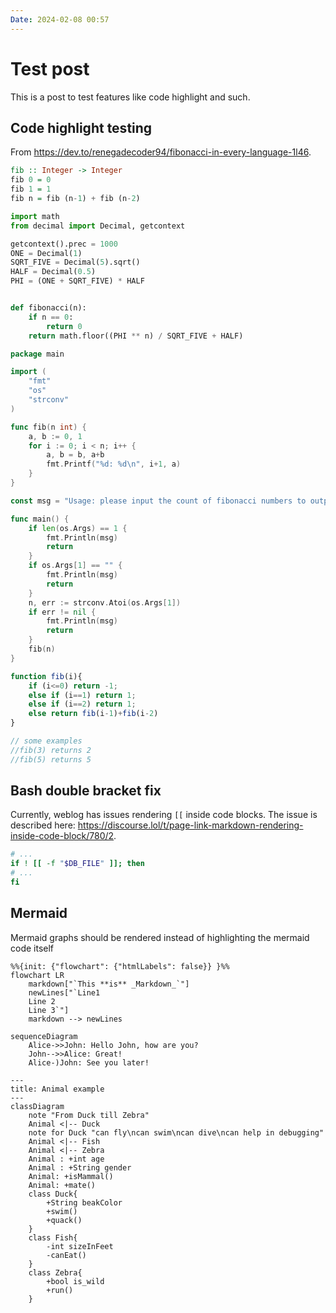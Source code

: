 ```yaml
---
Date: 2024-02-08 00:57
---
```


# Test post

This is a post to test features like code highlight and such.

## Code highlight testing

From <https://dev.to/renegadecoder94/fibonacci-in-every-language-1l46>.

```haskell
fib :: Integer -> Integer
fib 0 = 0
fib 1 = 1
fib n = fib (n-1) + fib (n-2)
```

```python
import math
from decimal import Decimal, getcontext

getcontext().prec = 1000
ONE = Decimal(1)
SQRT_FIVE = Decimal(5).sqrt()
HALF = Decimal(0.5)
PHI = (ONE + SQRT_FIVE) * HALF


def fibonacci(n):
    if n == 0:
        return 0
    return math.floor((PHI ** n) / SQRT_FIVE + HALF)
```

```go
package main

import (
    "fmt"
    "os"
    "strconv"
)

func fib(n int) {
    a, b := 0, 1
    for i := 0; i < n; i++ {
        a, b = b, a+b
        fmt.Printf("%d: %d\n", i+1, a)
    }
}

const msg = "Usage: please input the count of fibonacci numbers to output"

func main() {
    if len(os.Args) == 1 {
        fmt.Println(msg)
        return
    }
    if os.Args[1] == "" {
        fmt.Println(msg)
        return
    }
    n, err := strconv.Atoi(os.Args[1])
    if err != nil {
        fmt.Println(msg)
        return
    }
    fib(n)
}
```

```javascript
function fib(i){ 
    if (i<=0) return -1;
    else if (i==1) return 1;
    else if (i==2) return 1;
    else return fib(i-1)+fib(i-2)
}

// some examples
//fib(3) returns 2
//fib(5) returns 5
```

## Bash double bracket fix

Currently, weblog has issues rendering `[[` inside code blocks. The issue is described here: <https://discourse.lol/t/page-link-markdown-rendering-inside-code-block/780/2>.

```bash
# ...
if ! [[ -f "$DB_FILE" ]]; then
# ...
fi
```

## Mermaid

Mermaid graphs should be rendered instead of highlighting the mermaid code itself

```mermaid
%%{init: {"flowchart": {"htmlLabels": false}} }%%
flowchart LR
    markdown["`This **is** _Markdown_`"]
    newLines["`Line1
    Line 2
    Line 3`"]
    markdown --> newLines
```

```mermaid
sequenceDiagram
    Alice->>John: Hello John, how are you?
    John-->>Alice: Great!
    Alice-)John: See you later!
```

```mermaid
---
title: Animal example
---
classDiagram
    note "From Duck till Zebra"
    Animal <|-- Duck
    note for Duck "can fly\ncan swim\ncan dive\ncan help in debugging"
    Animal <|-- Fish
    Animal <|-- Zebra
    Animal : +int age
    Animal : +String gender
    Animal: +isMammal()
    Animal: +mate()
    class Duck{
        +String beakColor
        +swim()
        +quack()
    }
    class Fish{
        -int sizeInFeet
        -canEat()
    }
    class Zebra{
        +bool is_wild
        +run()
    }

```

